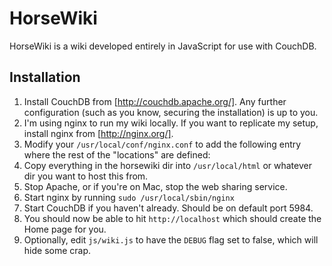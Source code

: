 HorseWiki
=========

HorseWiki is a wiki developed entirely in JavaScript for use with CouchDB.

Installation
------------

1.  Install CouchDB from [http://couchdb.apache.org/].  Any further configuration (such as you know, securing the installation) is up to you.
2.  I'm using nginx to run my wiki locally.  If you want to replicate my setup, install nginx from [http://nginx.org/].
3.  Modify your `/usr/local/conf/nginx.conf` to add the following entry where the rest of the "locations" are defined: <script src="https://gist.github.com/3078874.js?file=gistfile1.txt"></script>
4.  Copy everything in the horsewiki dir into `/usr/local/html` or whatever dir you want to host this from.
5.  Stop Apache, or if you're on Mac, stop the web sharing service.
6.  Start nginx by running `sudo /usr/local/sbin/nginx`
7.  Start CouchDB if you haven't already.  Should be on default port 5984.
8.  You should now be able to hit `http://localhost` which should create the Home page for you.
9.  Optionally, edit `js/wiki.js` to have the `DEBUG` flag set to false, which will hide some crap.
